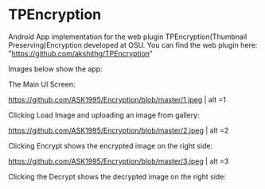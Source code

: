 # TPEncryption

Android App implementation for the web plugin TPEncryption(Thumbnail Preserving)Encryption developed at OSU.
You can find the web plugin here: "https://github.com/akshithg/TPEncryption"

Images below show the app:

The Main UI Screen:

https://github.com/ASK1995/Encryption/blob/master/1.jpeg | alt =1

Clicking Load Image and uploading an image from gallery:

https://github.com/ASK1995/Encryption/blob/master/2.jpeg | alt =2

Clicking Encrypt shows the encrypted image on the right side:

https://github.com/ASK1995/Encryption/blob/master/3.jpeg | alt =3

Clicking the Decrypt shows the decrypted image on the right side:

